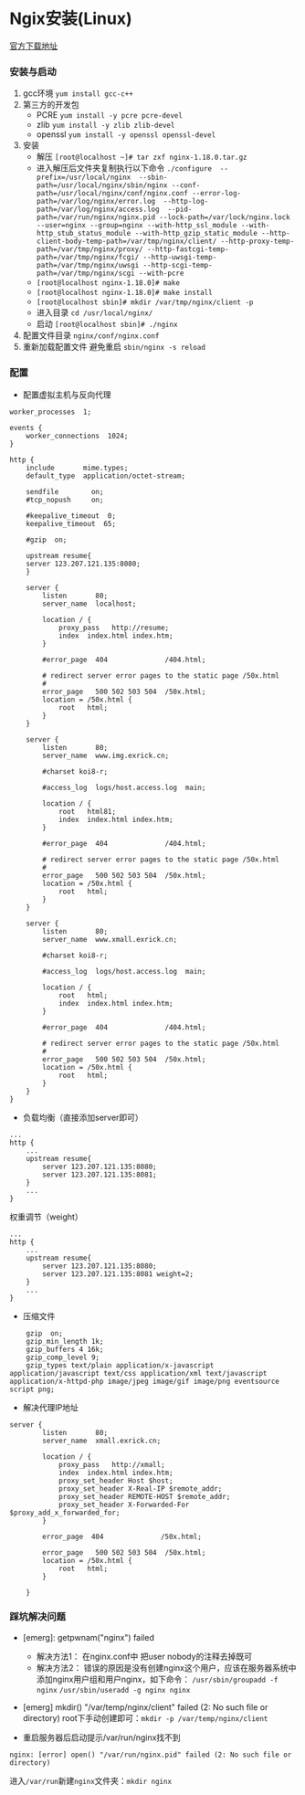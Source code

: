 # Ngix安装(Linux) 

[官方下载地址](http://nginx.org/en/download.html)

### 安装与启动

1. gcc环境 `yum install gcc-c++`
2. 第三方的开发包
    - PCRE `yum install -y pcre pcre-devel`
    - zlib `yum install -y zlib zlib-devel`
    - openssl `yum install -y openssl openssl-devel`
3. 安装
    - 解压 `[root@localhost ~]# tar zxf nginx-1.18.0.tar.gz`
    - 进入解压后文件夹复制执行以下命令
    `./configure  --prefix=/usr/local/nginx  --sbin-path=/usr/local/nginx/sbin/nginx --conf-path=/usr/local/nginx/conf/nginx.conf --error-log-path=/var/log/nginx/error.log  --http-log-path=/var/log/nginx/access.log  --pid-path=/var/run/nginx/nginx.pid --lock-path=/var/lock/nginx.lock  --user=nginx --group=nginx --with-http_ssl_module --with-http_stub_status_module --with-http_gzip_static_module --http-client-body-temp-path=/var/tmp/nginx/client/ --http-proxy-temp-path=/var/tmp/nginx/proxy/ --http-fastcgi-temp-path=/var/tmp/nginx/fcgi/ --http-uwsgi-temp-path=/var/tmp/nginx/uwsgi --http-scgi-temp-path=/var/tmp/nginx/scgi --with-pcre`
    - `[root@localhost nginx-1.18.0]# make`
    - `[root@localhost nginx-1.18.0]# make install`
    - `[root@localhost sbin]# mkdir /var/tmp/nginx/client -p`
    - 进入目录 `cd /usr/local/nginx/` 
    - 启动 `[root@localhost sbin]# ./nginx`
4. 配置文件目录 
`nginx/conf/nginx.conf`
5. 重新加载配置文件 避免重启
`sbin/nginx -s reload`

### 配置

- 配置虚拟主机与反向代理
```
worker_processes  1;

events {
    worker_connections  1024;
}

http {
    include       mime.types;
    default_type  application/octet-stream;

    sendfile        on;
    #tcp_nopush     on;

    #keepalive_timeout  0;
    keepalive_timeout  65;

    #gzip  on;

    upstream resume{
	server 123.207.121.135:8080;
    }

    server {
        listen       80;
        server_name  localhost;

        location / {
            proxy_pass   http://resume;
            index  index.html index.htm;
        }

        #error_page  404              /404.html;

        # redirect server error pages to the static page /50x.html
        #
        error_page   500 502 503 504  /50x.html;
        location = /50x.html {
            root   html;
        }
    }

    server {
        listen       80;
        server_name  www.img.exrick.cn;

        #charset koi8-r;

        #access_log  logs/host.access.log  main;

        location / {
            root   html81;
            index  index.html index.htm;
        }

        #error_page  404              /404.html;

        # redirect server error pages to the static page /50x.html
        #
        error_page   500 502 503 504  /50x.html;
        location = /50x.html {
            root   html;
        }
    }

    server {
        listen       80;
        server_name  www.xmall.exrick.cn;

        #charset koi8-r;

        #access_log  logs/host.access.log  main;

        location / {
            root   html;
            index  index.html index.htm;
        }

        #error_page  404              /404.html;

        # redirect server error pages to the static page /50x.html
        #
        error_page   500 502 503 504  /50x.html;
        location = /50x.html {
            root   html;
        }
    }
}
``` 

- 负载均衡（直接添加server即可）
```
...
http {
    ...
    upstream resume{
        server 123.207.121.135:8080;
        server 123.207.121.135:8081;
    } 
    ...
}
``` 
权重调节（weight）
```
...
http {
    ...
    upstream resume{
        server 123.207.121.135:8080;
        server 123.207.121.135:8081 weight=2;
    } 
    ...
}
``` 

- 压缩文件
```
    gzip  on;
    gzip_min_length 1k;
    gzip_buffers 4 16k;
    gzip_comp_level 9;
    gzip_types text/plain application/x-javascript application/javascript text/css application/xml text/javascript application/x-httpd-php image/jpeg image/gif image/png eventsource script png;
```

- 解决代理IP地址
```
server {
        listen       80;
        server_name  xmall.exrick.cn;

        location / {
            proxy_pass   http://xmall;
            index  index.html index.htm;
	        proxy_set_header Host $host;
	        proxy_set_header X-Real-IP $remote_addr;
	        proxy_set_header REMOTE-HOST $remote_addr;
            proxy_set_header X-Forwarded-For $proxy_add_x_forwarded_for;
        }

        error_page  404              /50x.html;

        error_page   500 502 503 504  /50x.html;
        location = /50x.html {
            root   html;
        }

    }
```
### 踩坑解决问题
- [emerg]: getpwnam("nginx") failed

    - 解决方法1：
      在nginx.conf中 把user nobody的注释去掉既可
    - 解决方法2：
      错误的原因是没有创建nginx这个用户，应该在服务器系统中添加nginx用户组和用户nginx，如下命令：
`/usr/sbin/groupadd -f nginx`
`/usr/sbin/useradd -g nginx nginx`
- [emerg] mkdir() "/var/temp/nginx/client" failed (2: No such file or directory)
root下手动创建即可：`mkdir -p /var/temp/nginx/client`
- 重启服务器后启动提示/var/run/nginx找不到
```
nginx: [error] open() "/var/run/nginx.pid" failed (2: No such file or directory)
```
进入`/var/run`新建`nginx`文件夹：`mkdir nginx`

